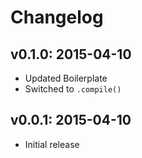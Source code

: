 # Changelog

## v0.1.0: 2015-04-10

- Updated Boilerplate
- Switched to `.compile()`

## v0.0.1: 2015-04-10

- Initial release

